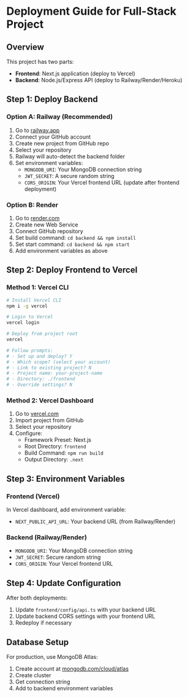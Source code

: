# Deployment Guide for Full-Stack Project

## Overview
This project has two parts:
- **Frontend**: Next.js application (deploy to Vercel)
- **Backend**: Node.js/Express API (deploy to Railway/Render/Heroku)

## Step 1: Deploy Backend

### Option A: Railway (Recommended)
1. Go to [railway.app](https://railway.app)
2. Connect your GitHub account
3. Create new project from GitHub repo
4. Select your repository
5. Railway will auto-detect the backend folder
6. Set environment variables:
   - `MONGODB_URI`: Your MongoDB connection string
   - `JWT_SECRET`: A secure random string
   - `CORS_ORIGIN`: Your Vercel frontend URL (update after frontend deployment)

### Option B: Render
1. Go to [render.com](https://render.com)
2. Create new Web Service
3. Connect GitHub repository
4. Set build command: `cd backend && npm install`
5. Set start command: `cd backend && npm start`
6. Add environment variables as above

## Step 2: Deploy Frontend to Vercel

### Method 1: Vercel CLI
```bash
# Install Vercel CLI
npm i -g vercel

# Login to Vercel
vercel login

# Deploy from project root
vercel

# Follow prompts:
# - Set up and deploy? Y
# - Which scope? (select your account)
# - Link to existing project? N
# - Project name: your-project-name
# - Directory: ./frontend
# - Override settings? N
```

### Method 2: Vercel Dashboard
1. Go to [vercel.com](https://vercel.com)
2. Import project from GitHub
3. Select your repository
4. Configure:
   - Framework Preset: Next.js
   - Root Directory: `frontend`
   - Build Command: `npm run build`
   - Output Directory: `.next`

## Step 3: Environment Variables

### Frontend (Vercel)
In Vercel dashboard, add environment variable:
- `NEXT_PUBLIC_API_URL`: Your backend URL (from Railway/Render)

### Backend (Railway/Render)
- `MONGODB_URI`: Your MongoDB connection string
- `JWT_SECRET`: Secure random string
- `CORS_ORIGIN`: Your Vercel frontend URL

## Step 4: Update Configuration

After both deployments:
1. Update `frontend/config/api.ts` with your backend URL
2. Update backend CORS settings with your frontend URL
3. Redeploy if necessary

## Database Setup
For production, use MongoDB Atlas:
1. Create account at [mongodb.com/cloud/atlas](https://mongodb.com/cloud/atlas)
2. Create cluster
3. Get connection string
4. Add to backend environment variables
